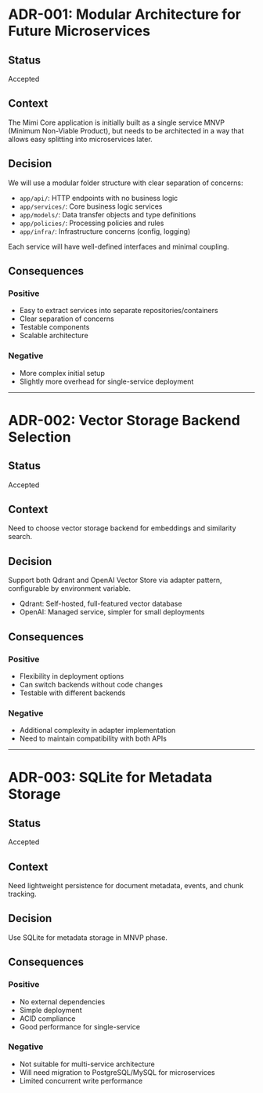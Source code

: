 # ADR-001: Modular Architecture for Future Microservices

## Status

Accepted

## Context

The Mimi Core application is initially built as a single service MNVP (Minimum Non-Viable Product), but needs to be architected in a way that allows easy splitting into microservices later.

## Decision

We will use a modular folder structure with clear separation of concerns:

- `app/api/`: HTTP endpoints with no business logic
- `app/services/`: Core business logic services
- `app/models/`: Data transfer objects and type definitions
- `app/policies/`: Processing policies and rules
- `app/infra/`: Infrastructure concerns (config, logging)

Each service will have well-defined interfaces and minimal coupling.

## Consequences

### Positive

- Easy to extract services into separate repositories/containers
- Clear separation of concerns
- Testable components
- Scalable architecture

### Negative

- More complex initial setup
- Slightly more overhead for single-service deployment

---

# ADR-002: Vector Storage Backend Selection

## Status

Accepted

## Context

Need to choose vector storage backend for embeddings and similarity search.

## Decision

Support both Qdrant and OpenAI Vector Store via adapter pattern, configurable by environment variable.

- Qdrant: Self-hosted, full-featured vector database
- OpenAI: Managed service, simpler for small deployments

## Consequences

### Positive

- Flexibility in deployment options
- Can switch backends without code changes
- Testable with different backends

### Negative

- Additional complexity in adapter implementation
- Need to maintain compatibility with both APIs

---

# ADR-003: SQLite for Metadata Storage

## Status

Accepted

## Context

Need lightweight persistence for document metadata, events, and chunk tracking.

## Decision

Use SQLite for metadata storage in MNVP phase.

## Consequences

### Positive

- No external dependencies
- Simple deployment
- ACID compliance
- Good performance for single-service

### Negative

- Not suitable for multi-service architecture
- Will need migration to PostgreSQL/MySQL for microservices
- Limited concurrent write performance
